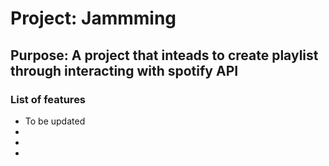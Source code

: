 # Project: **Jammming**
Purpose: A project that inteads to create playlist through interacting with spotify API
---
### List of features
- To be updated
-
-
-
